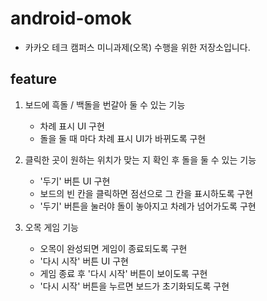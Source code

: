 # android-omok

- 카카오 테크 캠퍼스 미니과제(오목) 수행을 위한 저장소입니다.

## feature
1. 보드에 흑돌 / 백돌을 번갈아 둘 수 있는 기능
    - 차례 표시 UI 구현
    - 돌을 둘 때 마다 차례 표시 UI가 바뀌도록 구현

2. 클릭한 곳이 원하는 위치가 맞는 지 확인 후 돌을 둘 수 있는 기능
    - '두기' 버튼 UI 구현
    - 보드의 빈 칸을 클릭하면 점선으로 그 칸을 표시하도록 구현
    - '두기' 버튼을 눌러야 돌이 놓아지고 차례가 넘어가도록 구현

3. 오목 게임 기능
    - 오목이 완성되면 게임이 종료되도록 구현
    - '다시 시작' 버튼 UI 구현
    - 게임 종료 후 '다시 시작' 버튼이 보이도록 구현
    - '다시 시작' 버튼을 누르면 보드가 초기화되도록 구현
    